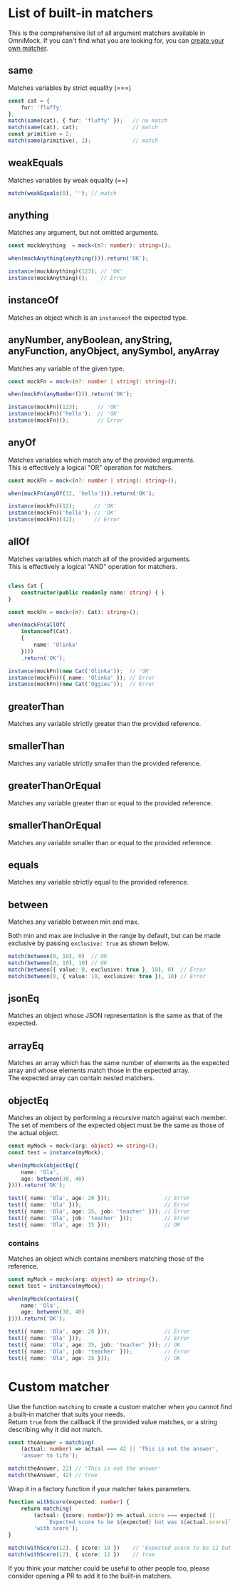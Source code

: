 # List of built-in matchers

This is the comprehensive list of all argument matchers available in OmniMock. If you can't find what you are looking for, you can [create your own matcher](#custom-matcher).

## same

Matches variables by strict equality (===)

```ts
const cat = {
    fur: 'fluffy'
};
match(same(cat), { fur: 'fluffy' });   // no match
match(same(cat), cat);                 // match
const primitive = 2;
match(same(primitive), 2);             // match
```

## weakEquals

Matches variables by weak equality (==)

```ts
match(weakEquals(0), ''); // match
```

## anything

Matches any argument, but not omitted arguments.

```ts
const mockAnything  = mock<(n?: number): string>();

when(mockAnything(anything())).return('OK');

instance(mockAnything)(123); // 'OK'
instance(mockAnything)();    // Error
```

## instanceOf

Matches an object which is an `instanceof` the expected type.

## anyNumber, anyBoolean, anyString, anyFunction, anyObject, anySymbol, anyArray

Matches any variable of the given type.

```ts
const mockFn = mock<(n?: number | string): string>();

when(mockFn(anyNumber())).return('OK');

instance(mockFn)(123);      // 'OK'
instance(mockFn)('hello');  // 'OK'
instance(mockFn)();         // Error
```

## anyOf

Matches variables which match any of the provided arguments.  
This is effectively a logical "OR" operation for matchers.

```ts
const mockFn = mock<(n?: number | string): string>();

when(mockFn(anyOf(12, 'hello'))).return('OK');

instance(mockFn)(12);      // 'OK'
instance(mockFn)('hello'); // 'OK'
instance(mockFn)(42);      // Error
```

## allOf

Matches variables which match all of the provided arguments.  
This is effectively a logical "AND" operation for matchers.

```ts

class Cat {
    constructor(public readonly name: string) { }
}

const mockFn = mock<(n?: Cat): string>();

when(mockFn(allOf(
    instanceof(Cat),
    {
        name: 'Olinka'
    })))
    .return('OK');

instance(mockFn)(new Cat('Olinka'));  // 'OK'
instance(mockFn)({ name: 'Olinka' }); // Error
instance(mockFn)(new Cat('Oggies'));  // Error
```

## greaterThan

Matches any variable strictly greater than the provided reference.

## smallerThan

Matches any variable strictly smaller than the provided reference.

## greaterThanOrEqual

Matches any variable greater than or equal to the provided reference.

## smallerThanOrEqual

Matches any variable smaller than or equal to the provided reference.

## equals

Matches any variable strictly equal to the provided reference.

## between

Matches any variable between min and max.

Both min and max are inclusive in the range by default, but can be made exclusive by passing `exclusive: true` as shown below.

```ts
match(between(0, 10), 0)  // OK
match(between(0, 10), 10) // OK
match(between({ value: 0, exclusive: true }, 10), 0)  // Error
match(between(0, { value: 10, exclusive: true }), 10) // Error
``` 

## jsonEq

Matches an object whose JSON representation is the same as that of the expected.

## arrayEq

Matches an array which has the same number of elements as the expected array and whose elements match those in the
expected array.  
The expected array can contain nested matchers.

## objectEq

Matches an object by performing a recursive match against each member.
The set of members of the expected object must be the same as those of the actual object.


```ts
const myMock = mock<(arg: object) => string>();
const test = instance(myMock);

when(myMock(objectEq({
    name: 'Ola',
    age: between(30, 40)
}))).return('OK');

test({ name: 'Ola', age: 20 }));                 // Error
test({ name: 'Ola' }));                          // Error
test({ name: 'Ola', age: 35, job: 'teacher' })); // Error
test({ name: 'Ola', job: 'teacher' }));          // Error
test({ name: 'Ola', age: 35 }));                 // OK
```

### contains

Matches an object which contains members matching those of the reference.

```ts
const myMock = mock<(arg: object) => string>();
const test = instance(myMock);

when(myMock(contains({
    name: 'Ola',
    age: between(30, 40)
}))).return('OK');

test({ name: 'Ola', age: 20 }));                 // Error
test({ name: 'Ola' }));                          // Error
test({ name: 'Ola', age: 35, job: 'teacher' })); // OK
test({ name: 'Ola', job: 'teacher' }));          // Error
test({ name: 'Ola', age: 35 }));                 // OK
```


# <a name="custom-matcher"></a> Custom matcher

Use the function `matching` to create a custom matcher when you cannot find a built-in matcher that suits your needs.  
Return `true` from the callback if the provided value matches, or a string describing why it did not match.

```ts
const theAnswer = matching(
    (actual: number) => actual === 42 || 'This is not the answer',
    'answer to life');

match(theAnswer, 22) // 'This is not the answer'
match(theAnswer, 42) // true
```

Wrap it in a factory function if your matcher takes parameters.

```ts
function withScore(expected: number) {
    return matching(
        (actual: {score: number}) => actual.score === expected || 
            `Expected score to be ${expected} but was ${actual.score}`,
        'with score');
}

match(withScore(12), { score: 10 })    // 'Expected score to be 12 but was 10'
match(withScore(12), { score: 12 })    // true
```

If you think your matcher could be useful to other people too, please consider opening a PR to add it to the built-in matchers.
